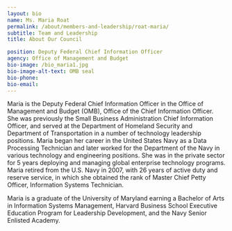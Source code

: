 ```yaml
---
layout: bio
name: Ms. Maria Roat
permalink: /about/members-and-leadership/roat-maria/
subtitle: Team and Leadership
title: About Our Council

position: Deputy Federal Chief Information Officer
agency: Office of Management and Budget
bio-image: /bio_maria1.jpg
bio-image-alt-text: OMB seal
bio-phone:
bio-email:
---
```

  

<p>Maria is the Deputy Federal Chief Information Officer in the Office of Management and Budget (OMB),
Office of the Chief Information Officer. She was previously the Small Business Administration Chief
Information Officer, and served at the Department of Homeland Security and Department of
Transportation in a number of technology leadership positions. Maria began her career in the United
States Navy as a Data Processing Technician and later worked for the Department of the Navy in various
technology and engineering positions. She was in the private sector for 5 years deploying and managing
global enterprise technology programs. Maria retired from the U.S. Navy in 2007, with 26 years of active
duty and reserve service, in which she obtained the rank of Master Chief Petty Officer, Information
Systems Technician. </p>

<p>Maria is a graduate of the University of Maryland earning a Bachelor of Arts in Information Systems
Management, Harvard Business School Executive Education Program for Leadership Development, and
the Navy Senior Enlisted Academy.</p>